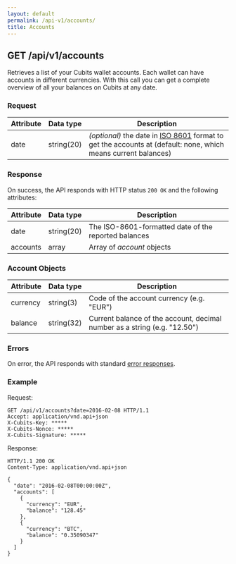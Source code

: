 ```yaml
---
layout: default
permalink: /api-v1/accounts/
title: Accounts
---
```

## GET /api/v1/accounts

Retrieves a list of your Cubits wallet accounts. Each wallet can have accounts in different currencies. With this call you can get a complete overview of all your balances on Cubits at any date.

### Request

Attribute   | Data type   | Description
------------|-------------|--------------
date        | string(20)  | *(optional)* the date in [ISO 8601](https://en.wikipedia.org/wiki/ISO_8601) format to get the accounts at (default: none, which means current balances)

### Response

On success, the API responds with HTTP status `200 OK` and the following attributes:

Attribute   | Data type   | Description
------------|-------------|--------------
date        | string(20)  | The ISO-8601-formatted date of the reported balances
accounts    | array       | Array of *account* objects

### Account Objects

Attribute   | Data type   | Description
------------|-------------|--------------
currency    | string(3)   | Code of the account currency (e.g. "EUR")
balance     | string(32)  | Current balance of the account, decimal number as a string (e.g. "12.50")

### Errors

On error, the API responds with standard [error responses](/request_response/#error_responses).

### Example

Request:
```
GET /api/v1/accounts?date=2016-02-08 HTTP/1.1
Accept: application/vnd.api+json
X-Cubits-Key: *****
X-Cubits-Nonce: *****
X-Cubits-Signature: *****
```

Response:
```
HTTP/1.1 200 OK
Content-Type: application/vnd.api+json

{
  "date": "2016-02-08T00:00:00Z",
  "accounts": [
    {
      "currency": "EUR",
      "balance": "128.45"
    },
    {
      "currency": "BTC",
      "balance": "0.35090347"
    }
  ]
}
```
